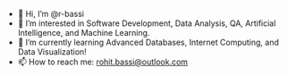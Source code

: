 - 👋 Hi, I’m @r-bassi
- 👀 I’m interested in Software Development, Data Analysis, QA, Artificial Intelligence, and Machine Learning.
- 🌱 I’m currently learning Advanced Databases, Internet Computing, and Data Visualization!
- 📫 How to reach me: rohit.bassi@outlook.com

<!---
r-bassi/r-bassi is a ✨ special ✨ repository because its `README.md` (this file) appears on your GitHub profile.
You can click the Preview link to take a look at your changes.
--->
